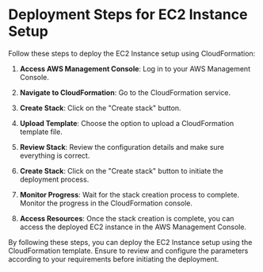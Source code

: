 # Deployment Steps for EC2 Instance Setup

Follow these steps to deploy the EC2 Instance setup using CloudFormation:

1. **Access AWS Management Console**: Log in to your AWS Management Console.

2. **Navigate to CloudFormation**: Go to the CloudFormation service.

3. **Create Stack**: Click on the "Create stack" button.

4. **Upload Template**: Choose the option to upload a CloudFormation template file.

5. **Review Stack**: Review the configuration details and make sure everything is correct.

6. **Create Stack**: Click on the "Create stack" button to initiate the deployment process.

7. **Monitor Progress**: Wait for the stack creation process to complete. Monitor the progress in the CloudFormation console.

8. **Access Resources**: Once the stack creation is complete, you can access the deployed EC2 instance in the AWS Management Console.

By following these steps, you can deploy the EC2 Instance setup using the CloudFormation template. Ensure to review and configure the parameters according to your requirements before initiating the deployment.
